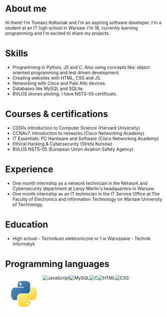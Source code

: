 # About me
Hi there! I'm Tomasz Kołtuniak and I'm an aspiring software developer. I'm a student at an IT high school in Warsaw. I'm 18, currently learning programming and I'm excited to share my projects.

# Skills
- Programming in Python, JS and C. Also using concepts like: object oriented programming and test driven development.
- Creating websites with HTML, CSS and JS.
- Networking with Cisco and Palo Alto devices.
- Databases like MySQL and SQLite.
- BVLOS drones piloting. I have NSTS-05 certificate.

# Courses & certifications
- CS50x Introduction to Computer Science (Harvard University)
- CCNAv7: Introduction to networks (Cisco Networking Academy)
- IT Essentials: PC Hardware and Software (Cisco Networking Academy)
- Ethical Hacking & Cybersecurity (Strefa Kursów)
- BVLOS NSTS-05 (European Union Aviation Safety Agency)

# Experience
- One month internship as a network technician in the Network and Cybersecurity department at Leroy Merlin's headquarters in Warsaw.
- One month internship as an IT technician in the IT Service Office at The Faculty of Electronics and Information Technology on Warsaw University of Technology.

# Education
- High school - Technikum elektroniczne nr 1 w Warszawie - Technik Informatyk

# Programming languages
<img align="left" alt="Python" title="Python" height="120px" src="https://raw.githubusercontent.com/github/explore/80688e429a7d4ef2fca1e82350fe8e3517d3494d/topics/python/python.png" />
<img align="left" alt="JavaScript" title="JavaScript" height="120px" src="https://upload.wikimedia.org/wikipedia/commons/thumb/9/99/Unofficial_JavaScript_logo_2.svg/1200px-Unofficial_JavaScript_logo_2.svg.png" />
<img align="left" alt="MySQL" title="MySQL" height="120px" src="https://s3-eu-west-1.amazonaws.com/fs.siteor.com/javatech/files/layout/assan/vavatech/img/content/mysql-logo.jpg" />
<img align="left" alt="C" title="C" height="120px" src="https://upload.wikimedia.org/wikipedia/commons/thumb/1/18/C_Programming_Language.svg/1200px-C_Programming_Language.svg.png" />
<img align="left" alt="HTML" title="HTML" height="120px" src="https://cdn.pixabay.com/photo/2017/08/05/11/16/logo-2582748_960_720.png" />
<img align="left" alt="CSS" title="CSS" height="120px" src="https://cdn.pixabay.com/photo/2017/08/05/11/16/logo-2582747_1280.png" />

